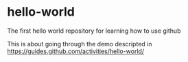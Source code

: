 # hello-world
The first hello world repository for learning how to use github

This is about going through the demo descripted in https://guides.github.com/activities/hello-world/
